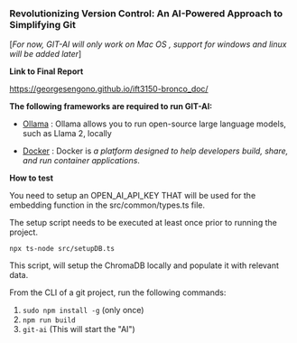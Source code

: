 ### Revolutionizing Version Control: An AI-Powered Approach to Simplifying Git ###

[*For now, GIT-AI will only work on Mac OS , support for windows and linux will be added later*]

**Link to Final Report**

https://georgesengono.github.io/ift3150-bronco_doc/

**The following frameworks are required to run GIT-AI:**

- [Ollama](https://ollama.com/download) : Ollama allows you to run open-source large language models, such as Llama 2, locally

- [Docker](https://www.docker.com/products/docker-desktop/) : Docker is *a platform designed to help developers build, share, and run container applications*.

  

**How to test**

You need to setup an OPEN_AI_API_KEY THAT will be used for the embedding function in the src/common/types.ts file.

The setup script needs to be executed at least once prior to running the project.

`npx ts-node src/setupDB.ts`

This script, will setup the ChromaDB locally and populate it with relevant data.

From the CLI of a git project, run the following commands:

1. `sudo npm install -g`  (only once)
2. `npm run build`
3. `git-ai`  (This will start the "AI")



